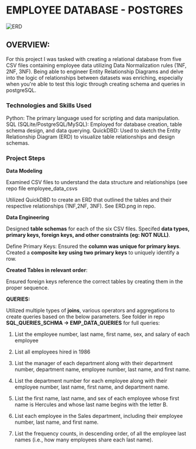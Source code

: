 # EMPLOYEE DATABASE - POSTGRES 

![ERD](https://github.com/ZainabShafi/sql-challenge/assets/160359466/abae4d2f-d66d-4290-b287-c1bf4064dd9b)

## OVERVIEW:

For this project I was tasked with creating a relational database from five CSV files containing employee data utilizing Data Normalization rules (1NF, 2NF, 3NF). Being able to engineer Entity Relationship Diagrams and delve into the logic of relationships between datasets was enriching, especially when you're able to test this logic through creating schema and queries in postgreSQL. 

### Technologies and Skills Used

Python: The primary language used for scripting and data manipulation.
SQL (SQLite/PostgreSQL/MySQL): Employed for database creation, table schema design, and data querying.
QuickDBD: Used to sketch the Entity Relationship Diagram (ERD) to visualize table relationships and design schemas.

### Project Steps 

**Data Modeling**

Examined CSV files to understand the data structure and relationships (see repo file employee_data_csvs

Utilized QuickDBD to create an ERD that outlined the tables and their respective relationships (1NF,2NF, 3NF). See ERD.png in repo.

**Data Engineering**

Designed **table schemas** for each of the six CSV files.
Specifed **data types, primary keys, foreign keys, and other constraints (eg: NOT NULL)**.

Define Primary Keys:
Ensured the **column was unique for primary keys**.
Created a **composite key using two primary keys** to uniquely identify a row.

**Created Tables in relevant order**:

Ensured foreign keys reference the correct tables by creating them in the proper sequence.

**QUERIES:**

Utilized multiple types of **joins**, various operators and aggregations to create queries based on the below parameters. See folder in repo **SQL_QUERIES_SCHMA -> EMP_DATA_QUERIES** for full queries:

1) List the employee number, last name, first name, sex, and salary of each employee 

2) List all employees hired in 1986

3) List the manager of each department along with their department number, department name, employee number, last name, and first name.

4) List the department number for each employee along with their employee number, last name, first name, and department name.

5) List the first name, last name, and sex of each employee whose first name is Hercules and whose last name begins with the letter B.

6) List each employee in the Sales department, including their employee number, last name, and first name.

7) List the frequency counts, in descending order, of all the employee last names (i.e., how many employees share each last name).


